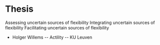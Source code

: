 # Thesis
Assessing uncertain sources of flexibility
Integrating uncertain sources of flexibility
Facilitating uncertain sources of flexibility

- Holger Willems
-- Actility 
-- KU Leuven
